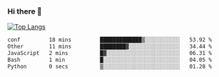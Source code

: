### Hi there 👋

<!--
**3Xpl0it3r/3Xpl0it3r** is a ✨ _special_ ✨ repository because its `README.md` (this file) appears on your GitHub profile.

Here are some ideas to get you started:

- 🔭 I’m currently working on ...
- 🌱 I’m currently learning ...
- 👯 I’m looking to collaborate on ...
- 🤔 I’m looking for help with ...
- 💬 Ask me about ...
- 📫 How to reach me: ...
- 😄 Pronouns: ...
- ⚡ Fun fact: ...
-->


[![Top Langs](https://github-readme-stats.vercel.app/api/top-langs/?username=3Xpl0it3r&layout=compact)](https://github.com/3Xpl0it3r/3Xpl0it3r)

<!--START_SECTION:waka-->

```txt
conf         18 mins         █████████████▒░░░░░░░░░░░   53.92 %
Other        11 mins         ████████▓░░░░░░░░░░░░░░░░   34.44 %
JavaScript   2 mins          █▓░░░░░░░░░░░░░░░░░░░░░░░   06.31 %
Bash         1 min           █░░░░░░░░░░░░░░░░░░░░░░░░   04.05 %
Python       0 secs          ▒░░░░░░░░░░░░░░░░░░░░░░░░   01.28 %
```

<!--END_SECTION:waka-->
